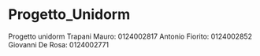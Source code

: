 # Progetto_Unidorm
Progetto unidorm Trapani Mauro: 0124002817 Antonio Fiorito: 0124002852 Giovanni De Rosa: 0124002771

